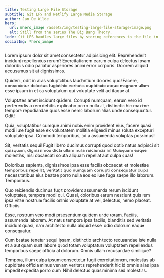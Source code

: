 ```yaml
---
title: Testing Large File Storage
subtitle: Git LFS and Netlify Large Media Storage
author: Jan De Wilde
hero:
  url: &hero_image /assets/img/testing-large-file-storage/image.png
  alt: Still from the series The Big Bang Theory.
lede: Git LFS handles large files by storing references to the file in the repository, but not the actual file itself. To work around Git's architecture, Git LFS creates a pointer file which acts as a reference to the actual file (which is stored somewhere else). GitHub manages this pointer file in your repository. When you clone the repository down, GitHub uses the pointer file as a map to go and find the large file for you.
socialImg: *hero_image
---
```


Lorem ipsum dolor sit amet consectetur adipisicing elit. Reprehenderit incidunt repellendus rerum? Exercitationem earum culpa delectus ipsam doloribus odio pariatur asperiores animi error corporis. Dolorem aliquid accusamus sit at dignissimos.

Quidem, odit in alias voluptatibus laudantium dolores quo! Facere, consectetur delectus fugiat hic veritatis cupiditate atque magnam ullam esse ipsum in et ea voluptatum qui voluptate velit ad itaque at.

Voluptates amet incidunt quidem. Corrupti numquam, earum vero id perferendis a rem debitis explicabo porro nulla at, distinctio hic maxime tempore repudiandae quos esse nemo laborum alias unde consequuntur. Odit!

Quia, voluptatibus cumque animi nobis enim provident eius, facere quasi modi iure fugit esse ex voluptatem mollitia eligendi minus soluta excepturi voluptate ipsa. Commodi temporibus, ad a assumenda voluptas possimus!

Sit, veritatis sequi! Fugit libero ducimus corrupti quod optio natus adipisci sit quisquam, dignissimos dicta ullam nulla reiciendis in! Quisquam eaque molestias, nisi obcaecati soluta aliquam repellat aut culpa quas!

Doloribus sapiente, dignissimos ipsa esse facilis obcaecati et molestiae temporibus repellat, veritatis quo numquam corrupti consequatur culpa necessitatibus eius beatae porro nulla eos ex iure fuga saepe illo laborum. Temporibus.

Quo reiciendis ducimus fugit provident assumenda rerum incidunt voluptates, tempora modi qui. Quasi, doloribus earum nesciunt quis rem ipsa vitae nostrum facilis omnis voluptate at vel, delectus, nemo placeat. Officiis.

Esse, nostrum vero modi praesentium quidem unde totam. Facilis, assumenda laborum. At natus tempora ipsa facilis, blanditiis sed veritatis incidunt quasi, nam architecto nulla aliquid esse, odio dolorum eaque consequatur.

Cum beatae tenetur sequi ipsam, distinctio architecto recusandae iste nulla et a aut quam sunt labore quod totam voluptatum voluptatem repellendus temporibus saepe officia at dolorum. Omnis ullam recusandae similique?

Tempora, illum culpa ipsum consectetur fugit exercitationem, molestias ab cupiditate officia minus veniam veritatis reprehenderit hic id omnis alias ipsa impedit expedita porro cum. Nihil delectus quas minima sed molestias.